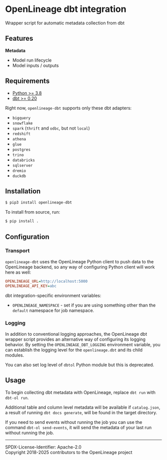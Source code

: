 # OpenLineage dbt integration

Wrapper script for automatic metadata collection from dbt

## Features

**Metadata**

* Model run lifecycle
* Model inputs / outputs

## Requirements

- [Python >= 3.8](https://www.python.org/downloads)
- [dbt >= 0.20](https://www.getdbt.com/)

Right now, `openlineage-dbt` supports only these dbt adapters:

* `bigquery`
* `snowflake`
* `spark` (`thrift` and `odbc`, but not `local`)
* `redshift`
* `athena`
* `glue`
* `postgres`
* `trino`
* `databricks`
* `sqlserver`
* `dremio`
* `duckdb`

## Installation

```bash
$ pip3 install openlineage-dbt
```

To install from source, run:

```bash
$ pip install .
```

## Configuration

### Transport

`openlineage-dbt` uses the OpenLineage Python client to push data to the OpenLineage backend, so any way of configuring Python client will work here as well:

```ini
OPENLINEAGE_URL=http://localhost:5000
OPENLINEAGE_API_KEY=abc
```

dbt integration-specific environment variables:

* `OPENLINEAGE_NAMESPACE` - set if you are using something other than the `default` namespace for job namespace.

### Logging

In addition to conventional logging approaches, the OpenLineage dbt wrapper script provides an alternative way of configuring its logging behavior. By setting the `OPENLINEAGE_DBT_LOGGING` environment variable, you can establish the logging level for the `openlineage.dbt` and its child modules.

You can also set log level of `dbtol` Python module but this is deprecated.

## Usage

To begin collecting dbt metadata with OpenLineage, replace `dbt run` with `dbt-ol run`.

Additional table and column level metadata will be available if `catalog.json`, a result of running `dbt docs generate`, will be found in the target directory.

If you need to send events without running the job you can use the command `dbt-ol send-events`, it will send the metadata of your last run without running the job.

----
SPDX-License-Identifier: Apache-2.0\
Copyright 2018-2025 contributors to the OpenLineage project